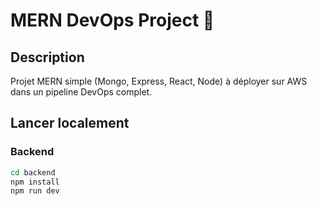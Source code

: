 # MERN DevOps Project 🚀

## Description
Projet MERN simple (Mongo, Express, React, Node) à déployer sur AWS dans un pipeline DevOps complet.

## Lancer localement

### Backend
```bash
cd backend
npm install
npm run dev
